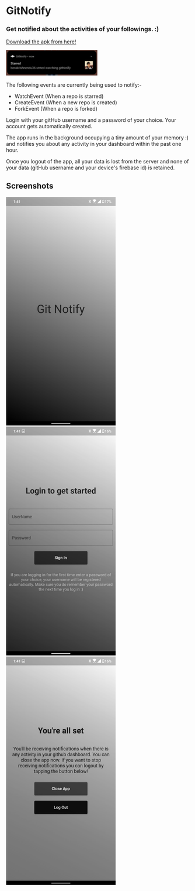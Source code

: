 # GitNotify

### Get notified about the activities of your followings. :)

[Download the apk from here!](https://github.com/berakrishnendu36/gitNotify/releases/download/v1.0/app-release.apk)

<img src="./images/ss4.jpg" alt="img4" width="250"/>

The following events are currently being used to notify:-
 - WatchEvent (When a repo is starred)
 - CreateEvent (When a new repo is created)
 - ForkEvent (When a repo is forked)

Login with your gitHub username and a password of your choice. Your account gets automatically created.  

The app runs in the background occupying a tiny amount of your memory :) and notifies you about any activity in your dashboard within the past one hour.  

Once you logout of the app, all your data is lost from the server and none of your data (gitHub username and your device's firebase id) is retained. 

## Screenshots

<img src="./images/ss3.jpg" alt="img1" width="300"/> <img src="./images/ss2.jpg" alt="img2" width="300"/> <img src="./images/ss1.jpg" alt="img3" width="300"/>